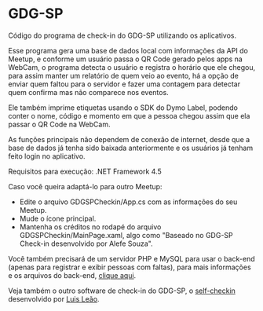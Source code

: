 GDG-SP
=====

Código do programa de check-in do GDG-SP utilizando os aplicativos.

Esse programa gera uma base de dados local com informações da API do Meetup, e conforme um usuário passa o QR Code gerado pelos apps na WebCam, o programa detecta o usuário e registra o horário que ele chegou, para assim manter um relatório de quem veio ao evento, há a opção de enviar quem faltou para o servidor e fazer uma contagem para detectar quem confirma mas não comparece nos eventos.

Ele também imprime etiquetas usando o SDK do Dymo Label, podendo conter o nome, código e momento em que a pessoa chegou assim que ela passar o QR Code na WebCam.

As funções principais não dependem de conexão de internet, desde que a base de dados já tenha sido baixada anteriormente e os usuários já tenham feito login no aplicativo.

Requisitos para execução: .NET Framework 4.5

Caso você queira adaptá-lo para outro Meetup:

- Edite o arquivo GDGSPCheckin/App.cs com as informações do seu Meetup.
- Mude o ícone principal.
- Mantenha os créditos no rodapé do arquivo GDGSPCheckin/MainPage.xaml, algo como "Baseado no GDG-SP Check-in desenvolvido por Alefe Souza".

Você também precisará de um servidor PHP e MySQL para usar o back-end (apenas para registrar e exibir pessoas com faltas), para mais informações e os arquivos do back-end, [clique aqui](../Back-end).

Veja também o outro software de check-in do GDG-SP, o [self-checkin](https://github.com/gdg-sp/self-checkin) desenvolvido por [Luis Leão](https://github.com/luisleao).